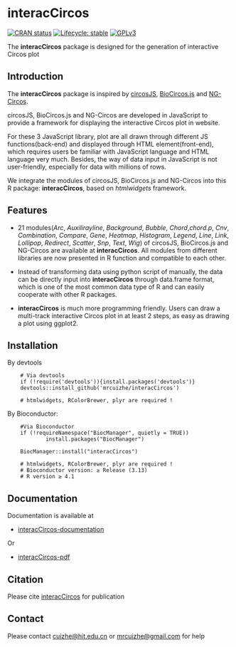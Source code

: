 # interacCircos

<!-- badges: start -->
[![CRAN status](https://www.r-pkg.org/badges/version/interacCircos)](https://CRAN.R-project.org/package=interacCircos)
[![Lifecycle: stable](https://img.shields.io/badge/lifecycle-stable-brightgreen.svg)](https://www.tidyverse.org/lifecycle/#stable)
[![GPLv3](https://www.gnu.org/graphics/gplv3-or-later.png)](https://www.gnu.org/licenses/gpl-3.0.html)
<!-- badges: end -->

The **interacCircos** package is designed for the generation of interactive Circos plot

## Introduction

The **interacCircos** package is inspired by [circosJS](https://github.com/nicgirault/circosJS), [BioCircos.js](https://pubmed.ncbi.nlm.nih.gov/26819473/) and [NG-Circos](https://academic.oup.com/nargab/article/2/3/lqaa069/5901067).

circosJS, BioCircos.js and NG-Circos are developed in JavaScript to provide a framework for displaying the interactive Circos plot in website. 

For these 3 JavaScript library, plot are all drawn through different JS functions(back-end) and displayed through HTML element(front-end), which requires users be familiar with JavaScript language and HTML language very much. Besides, the way of data input in JavaScript is not user-friendly, especially for data with millions of rows.

We integrate the modules of circosJS, BioCircos.js and NG-Circos into this R package: **interacCircos**, based on *htmlwidgets* framework.

## Features

* 21 modules(*Arc*, *Auxilirayline*, *Background*, *Bubble*, *Chord*,*chord.p*, *Cnv*, *Combination*, *Compare*, *Gene*, *Heatmap*, *Histogram*, *Legend*, *Line*, *Link*, *Lollipop*, *Redirect*, *Scatter*, *Snp*, *Text*, *Wig*) of circosJS, BioCircos.js and NG-Circos are available at **interacCircos**. All modules from different libraries are now presented in R function and compatible to each other.

* Instead of transforming data using python script of manually, the data can be directly input into **interacCircos** through data.frame format, which is one of the most common data type of R and can easily cooperate with other R packages.

* **interacCircos** is much more programming friendly. Users can draw a multi-track interactive Circos plot in at least 2 steps, as easy as drawing a plot using ggplot2.

## Installation

By devtools

        # Via devtools
        if (!require('devtools')){install.packages('devtools')}
        devtools::install_github('mrcuizhe/interacCircos')
        
        # htmlwidgets, RColorBrewer, plyr are required !  

By Bioconductor:

        #Via Bioconductor
        if (!requireNamespace("BiocManager", quietly = TRUE))
                install.packages("BiocManager")
        
        BiocManager::install("interacCircos")

        # htmlwidgets, RColorBrewer, plyr are required !  
        # Bioconductor version: ≥ Release (3.13)
        # R version ≥ 4.1

## Documentation

Documentation is available at 

- [interacCircos-documentation](https://mrcuizhe.github.io/interacCircos_documentation/index.html)

Or 

- [interacCircos-pdf](https://mrcuizhe.github.io/interacCircos_documentation/html/all_parameters.html)

## Citation

Please cite [interacCircos](https://doi.org/10.1093/bioinformatics/btab232) for publication

## Contact

Please contact cuizhe@hit.edu.cn or mrcuizhe@gmail.com for help

